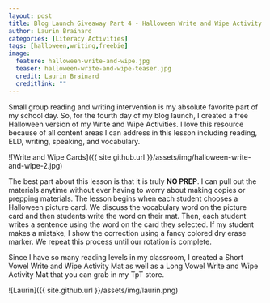 ```yaml
---
layout: post
title: Blog Launch Giveaway Part 4 - Halloween Write and Wipe Activity
author: Laurin Brainard
categories: [Literacy Activities]
tags: [halloween,writing,freebie]
image:
  feature: halloween-write-and-wipe.jpg
  teaser: halloween-write-and-wipe-teaser.jpg
  credit: Laurin Brainard
  creditlink: ""
---
```

Small group reading and writing intervention is my absolute favorite part of my school day. So, for the fourth day of my blog launch, I created a free Halloween version of my Write and Wipe Activities. I love this resource because of all content areas I can address in this lesson including reading, ELD, writing, speaking, and vocabulary.

![Write and Wipe Cards]({{ site.github.url }}/assets/img/halloween-write-and-wipe-2.jpg)

The best part about this lesson is that it is truly **NO PREP**. I can pull out the materials anytime without ever having to worry about making copies or prepping materials. The lesson begins when each student chooses a Halloween picture card. We discuss the vocabulary word on the picture card and then students write the word on their mat. Then, each student writes a sentence using the word on the card they selected. If my student makes a mistake, I show the correction using a fancy colored dry erase marker. We repeat this process until our rotation is complete. 

Since I have so many reading levels in my classroom, I created a Short Vowel Write and Wipe Activity Mat as well as a Long Vowel Write and Wipe Activity Mat that you can grab in my TpT store. 

![Laurin]({{ site.github.url }}/assets/img/laurin.png)